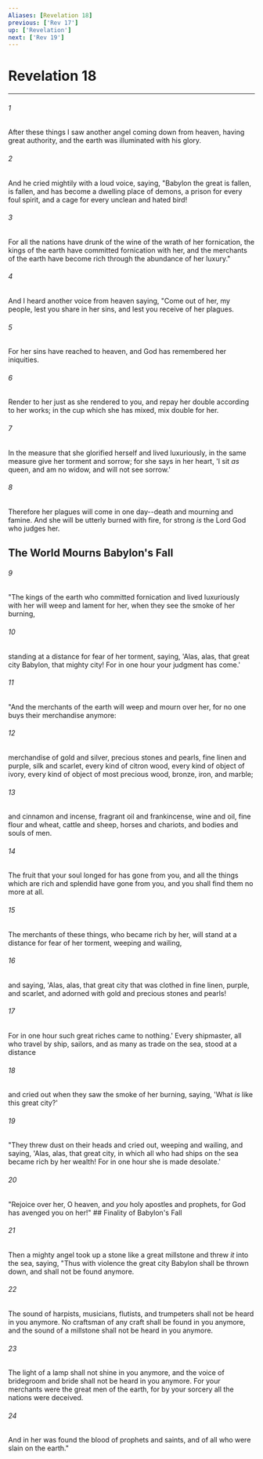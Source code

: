 ```yaml
---
Aliases: [Revelation 18]
previous: ['Rev 17']
up: ['Revelation']
next: ['Rev 19']
---
```

# Revelation 18

***


###### 1 
After these things I saw another angel coming down from heaven, having great authority, and the earth was illuminated with his glory. 

###### 2 
And he cried mightily with a loud voice, saying, "Babylon the great is fallen, is fallen, and has become a dwelling place of demons, a prison for every foul spirit, and a cage for every unclean and hated bird! 

###### 3 
For all the nations have drunk of the wine of the wrath of her fornication, the kings of the earth have committed fornication with her, and the merchants of the earth have become rich through the abundance of her luxury." 

###### 4 
And I heard another voice from heaven saying, "Come out of her, my people, lest you share in her sins, and lest you receive of her plagues. 

###### 5 
For her sins have reached to heaven, and God has remembered her iniquities. 

###### 6 
Render to her just as she rendered to you, and repay her double according to her works; in the cup which she has mixed, mix double for her. 

###### 7 
In the measure that she glorified herself and lived luxuriously, in the same measure give her torment and sorrow; for she says in her heart, 'I sit _as_ queen, and am no widow, and will not see sorrow.' 

###### 8 
Therefore her plagues will come in one day--death and mourning and famine. And she will be utterly burned with fire, for strong _is_ the Lord God who judges her.

## The World Mourns Babylon's Fall 

###### 9 
"The kings of the earth who committed fornication and lived luxuriously with her will weep and lament for her, when they see the smoke of her burning, 

###### 10 
standing at a distance for fear of her torment, saying, 'Alas, alas, that great city Babylon, that mighty city! For in one hour your judgment has come.' 

###### 11 
"And the merchants of the earth will weep and mourn over her, for no one buys their merchandise anymore: 

###### 12 
merchandise of gold and silver, precious stones and pearls, fine linen and purple, silk and scarlet, every kind of citron wood, every kind of object of ivory, every kind of object of most precious wood, bronze, iron, and marble; 

###### 13 
and cinnamon and incense, fragrant oil and frankincense, wine and oil, fine flour and wheat, cattle and sheep, horses and chariots, and bodies and souls of men. 

###### 14 
The fruit that your soul longed for has gone from you, and all the things which are rich and splendid have gone from you, and you shall find them no more at all. 

###### 15 
The merchants of these things, who became rich by her, will stand at a distance for fear of her torment, weeping and wailing, 

###### 16 
and saying, 'Alas, alas, that great city that was clothed in fine linen, purple, and scarlet, and adorned with gold and precious stones and pearls! 

###### 17 
For in one hour such great riches came to nothing.' Every shipmaster, all who travel by ship, sailors, and as many as trade on the sea, stood at a distance 

###### 18 
and cried out when they saw the smoke of her burning, saying, 'What _is_ like this great city?' 

###### 19 
"They threw dust on their heads and cried out, weeping and wailing, and saying, 'Alas, alas, that great city, in which all who had ships on the sea became rich by her wealth! For in one hour she is made desolate.' 

###### 20 
"Rejoice over her, O heaven, and _you_ holy apostles and prophets, for God has avenged you on her!" ## Finality of Babylon's Fall 

###### 21 
Then a mighty angel took up a stone like a great millstone and threw _it_ into the sea, saying, "Thus with violence the great city Babylon shall be thrown down, and shall not be found anymore. 

###### 22 
The sound of harpists, musicians, flutists, and trumpeters shall not be heard in you anymore. No craftsman of any craft shall be found in you anymore, and the sound of a millstone shall not be heard in you anymore. 

###### 23 
The light of a lamp shall not shine in you anymore, and the voice of bridegroom and bride shall not be heard in you anymore. For your merchants were the great men of the earth, for by your sorcery all the nations were deceived. 

###### 24 
And in her was found the blood of prophets and saints, and of all who were slain on the earth."
